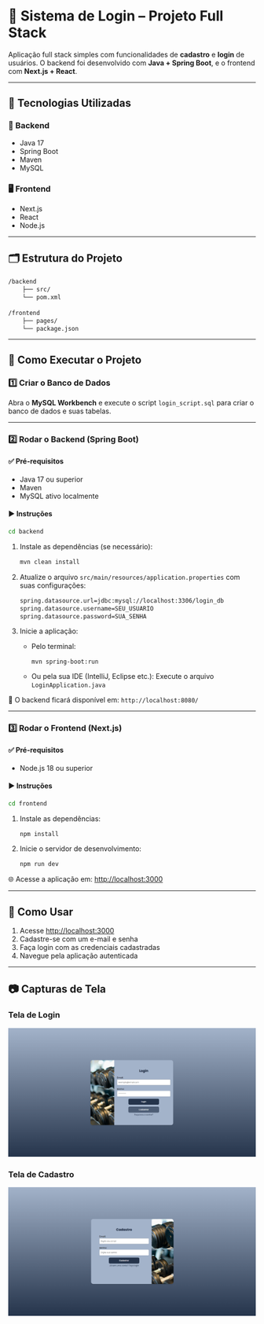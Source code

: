 # 💪 Sistema de Login – Projeto Full Stack

Aplicação full stack simples com funcionalidades de **cadastro** e **login** de usuários. O backend foi desenvolvido com **Java + Spring Boot**, e o frontend com **Next.js + React**.

---

## 🧰 Tecnologias Utilizadas

### 🔧 Backend
- Java 17
- Spring Boot
- Maven
- MySQL

### 🖥️ Frontend
- Next.js
- React
- Node.js

---

## 🗂️ Estrutura do Projeto

```
/backend
    ├── src/
    └── pom.xml

/frontend
    ├── pages/
    └── package.json
```

---

## 🚀 Como Executar o Projeto

### 1️⃣ Criar o Banco de Dados

Abra o **MySQL Workbench** e execute o script `login_script.sql` para criar o banco de dados e suas tabelas.

---

### 2️⃣ Rodar o Backend (Spring Boot)

#### ✅ Pré-requisitos
- Java 17 ou superior
- Maven
- MySQL ativo localmente

#### ▶️ Instruções

```bash
cd backend
```

1. Instale as dependências (se necessário):
   ```bash
   mvn clean install
   ```

2. Atualize o arquivo `src/main/resources/application.properties` com suas configurações:
   ```properties
   spring.datasource.url=jdbc:mysql://localhost:3306/login_db
   spring.datasource.username=SEU_USUARIO
   spring.datasource.password=SUA_SENHA
   ```

3. Inicie a aplicação:
   - Pelo terminal:
     ```bash
     mvn spring-boot:run
     ```
   - Ou pela sua IDE (IntelliJ, Eclipse etc.):
     Execute o arquivo `LoginApplication.java`

📡 O backend ficará disponível em: `http://localhost:8080/`

---

### 3️⃣ Rodar o Frontend (Next.js)

#### ✅ Pré-requisitos
- Node.js 18 ou superior

#### ▶️ Instruções

```bash
cd frontend
```

1. Instale as dependências:
   ```bash
   npm install
   ```

2. Inicie o servidor de desenvolvimento:
   ```bash
   npm run dev
   ```

🌐 Acesse a aplicação em: [http://localhost:3000](http://localhost:3000)

---

## 🧪 Como Usar

1. Acesse [http://localhost:3000](http://localhost:3000)
2. Cadastre-se com um e-mail e senha
3. Faça login com as credenciais cadastradas
4. Navegue pela aplicação autenticada

---

## 📷 Capturas de Tela

### Tela de Login
![Tela de Login](images/tela-login.png)

### Tela de Cadastro
![Tela de Cadastro](images/tela-cadastro.png)

